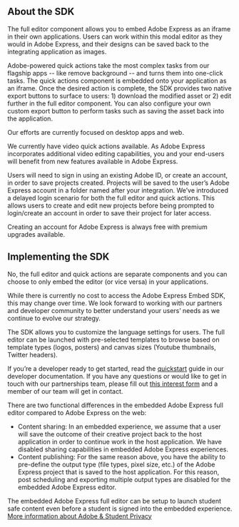 ## About the SDK

<Accordion>

<AccordionItem header="What is the full editor? " isChevronIcon iconColor="#1473E6" >

The full editor component allows you to embed Adobe Express as an iframe in their own applications. Users can work within this modal editor as they would in Adobe Express, and their designs can be saved back to the integrating application as images.

</AccordionItem>

<AccordionItem header="What are quick actions?" isChevronIcon iconColor="#1473E6" >

Adobe-powered quick actions take the most complex tasks from our flagship apps -- like remove background -- and turns them into one-click tasks. The quick actions component is embedded onto your application as an iframe. Once the desired action is complete, the SDK provides two native export buttons to surface to users: 1) download the modified asset or 2) edit further in the full editor component. You can also configure your own custom export button to perform tasks such as saving the asset back into the application.

</AccordionItem>

<AccordionItem header="Do you have a mobile SDK?" isChevronIcon iconColor="#1473E6" >

Our efforts are currently focused on desktop apps and web.

</AccordionItem>

<AccordionItem header="Do you support video editing?" isChevronIcon iconColor="#1473E6" >

We currently have video quick actions available. As Adobe Express incorporates additional video editing capabilities, you and your end-users will benefit from new features available in Adobe Express.

</AccordionItem>

<AccordionItem header="Do my users need an Adobe ID?" isChevronIcon iconColor="#1473E6" >

Users will need to sign in using an existing Adobe ID, or create an account, in order to save projects created. Projects will be saved to the user’s Adobe Express account in a folder named after your integration. We’ve introduced a delayed login scenario for both the full editor and quick actions. This allows users to create and edit new projects before being prompted to login/create an account in order to save their project for later access.

Creating an account for Adobe Express is always free with premium upgrades available.  

</AccordionItem>

</Accordion>

## Implementing the SDK

<Accordion>

<AccordionItem header="Do I need to embed both the full editor and quick actions?" isChevronIcon iconColor="#1473E6" >

No, the full editor and quick actions are separate components and you can choose to only embed the editor (or vice versa) in your applications.

</AccordionItem>

<AccordionItem header="Is there a cost to use the SDK? " isChevronIcon iconColor="#1473E6" >

While there is currently no cost to access the Adobe Express Embed SDK, this may change over time. We look forward to working with our partners and developer community to better understand your users’ needs as we continue to evolve our strategy.  

</AccordionItem>

<AccordionItem header="What customizations are available in the SDK?" isChevronIcon iconColor="#1473E6" >

The SDK allows you to customize the language settings for users. The full editor can be launched with pre-selected templates to browse based on template types (logos, posters) and canvas sizes (Youtube thumbnails, Twitter headers).

</AccordionItem>

<AccordionItem header="How do I get started? Do I need to apply?" isChevronIcon iconColor="#1473E6" >

If you’re a developer ready to get started, read the [quickstart](https://developer.adobe.com/embed-sdk/docs/guides/) guide in our developer documentation. If you have any questions or would like to get in touch with our partnerships team, please fill out [this interest form](https://survey.adobe.com/jfe/form/SV_9LggYGfzm9w4Yaq) and a member of our team will get in contact.  

</AccordionItem>

<AccordionItem header="How does the full editor component provided by the SDK differ from the free/paid versions of Adobe Express on the web? " isChevronIcon iconColor="#1473E6" >

There are two functional differences in the embedded Adobe Express full editor compared to Adobe Express on the web:

* Content sharing: In an embedded experience, we assume that a user will save the outcome of their creative project back to the host application in order to continue work in the host application. We have disabled sharing capabilities in embedded Adobe Express experiences.  
* Content publishing: For the same reason above, you have the ability to pre-define the output type (file types, pixel size, etc.) of the Adobe Express project that is saved to the host application. For this reason, post scheduling and exporting multiple output types are disabled for the embedded Adobe Express editor.  

</AccordionItem>

<AccordionItem header="My user base includes minors/students. How can I be assured they get appropriate content?" isChevronIcon iconColor="#1473E6" >

The embedded Adobe Express full editor can be setup to launch student safe content even before a student is signed into the embedded experience. [More information about Adobe & Student Privacy](https://www.adobe.com/privacy/student-policy.html)  

</AccordionItem>

</Accordion>

